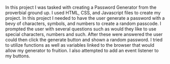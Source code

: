 In this project I was tasked with creating a Password Generator from the proverbial ground up. I used HTML, CSS, and Javascript files to create my project. In this project I needed to have the user generate a password with a bevy of characters, symbols, and numbers to create a random passcode. I prompted the user with several questions such as would they like to use special characters, numbers and such. After these were answered the user could then click the generate button and shown a random password. 
I tried to utilize functions as well as variables linked to the browser that would allow my generator to fruition. I also attempted to add an event listener to my buttons.